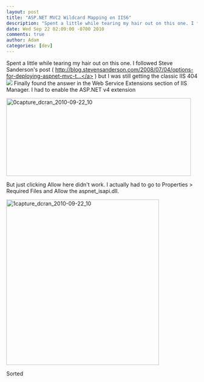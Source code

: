 ```yaml
---
layout: post
title: "ASP.NET MVC2 Wildcard Mapping on IIS6"
description: "Spent a little while tearing my hair out on this one. I followed Steve Sanderson's post ( http://blog.stevensanderson.com/2008/07/04/options-for-deploying-aspnet-mvc-t... ) but I was still getting the classic IIS 404Sorted"
date: Wed Sep 22 02:09:00 -0700 2010
comments: true
author: Adam
categories: [dev]
---
```


Spent a little while tearing my hair out on this one. I followed Steve Sanderson's post ( <a href="http://blog.stevensanderson.com/2008/07/04/options-for-deploying-aspnet-mvc-to-iis-6/">http://blog.stevensanderson.com/2008/07/04/options-for-deploying-aspnet-mvc-t...</a> ) but I was still getting the classic IIS 404<img src="/images/aspnet-mvc2-wildcard-mapping-on-iis6/Capture_dcran_2010-09-22_10.02.png">
Finally found the answer in the Web Service Extensions section of IIS Manager. I had to enable the ASP.NET v4 extension
<p><div class='p_embed p_image_embed'>
<img alt="0capture_dcran_2010-09-22_10" height="205" src="http://getfile2.posterous.com/getfile/files.posterous.com/adambird/MDvQ69C5ItPKEoB4kuMHKPCzWXJi4I0MxhPWWTm3jjWokINR6lokcYWbDQlN/0Capture_dcran_2010-09-22_10.02.png" width="486" />
</div>
</p>But just clicking Allow here didn't work. I actually had to go to Properties > Required Files and Allow the aspnet_isapi.dll.
<p><div class='p_embed p_image_embed'>
<img alt="1capture_dcran_2010-09-22_10" height="436" src="http://getfile6.posterous.com/getfile/files.posterous.com/adambird/eh52RV4z3yq4Yu0S0vgoYfCVzroU6kiczhVuZzYpp6Epkq5dcpgVI6lo2iXJ/1Capture_dcran_2010-09-22_10.02.png" width="402" />
</div>
</p>Sorted
